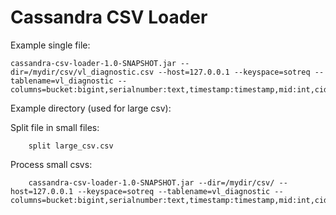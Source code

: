 Cassandra CSV Loader
====================

Example single file:

    cassandra-csv-loader-1.0-SNAPSHOT.jar --dir=/mydir/csv/vl_diagnostic.csv --host=127.0.0.1 --keyspace=sotreq --tablename=vl_diagnostic --columns=bucket:bigint,serialnumber:text,timestamp:timestamp,mid:int,cid:int,fmi:int,level:int,cassandra_insert_time:timestamp,make:text,mastermsgid:bigint,messageid:bigint,model:text,modulecode:text,moduletime:timestamp,nickname:text,occurrences:int,receivedtime:timestamp
    
    
Example directory (used for large csv):
    
Split file in small files:

        split large_csv.csv
        
Process small csvs:

        cassandra-csv-loader-1.0-SNAPSHOT.jar --dir=/mydir/csv/ --host=127.0.0.1 --keyspace=sotreq --tablename=vl_diagnostic --columns=bucket:bigint,serialnumber:text,timestamp:timestamp,mid:int,cid:int,fmi:int,level:int,cassandra_insert_time:timestamp,make:text,mastermsgid:bigint,messageid:bigint,model:text,modulecode:text,moduletime:timestamp,nickname:text,occurrences:int,receivedtime:timestamp